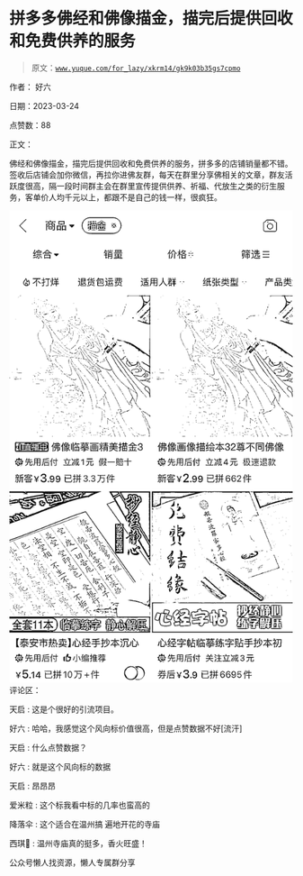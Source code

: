 # 拼多多佛经和佛像描金，描完后提供回收和免费供养的服务

> 原文：[`www.yuque.com/for_lazy/xkrm14/gk9k03b35gs7cpmo`](https://www.yuque.com/for_lazy/xkrm14/gk9k03b35gs7cpmo)



作者： 好六



日期：2023-03-24



点赞数：88



正文：



佛经和佛像描金，描完后提供回收和免费供养的服务，拼多多的店铺销量都不错。签收后店铺会加你微信，再拉你进佛友群，每天在群里分享佛相关的文章，群友活跃度很高，隔一段时间群主会在群里宣传提供供养、祈福、代放生之类的衍生服务，客单价人均千元以上，都跟不是自己的钱一样，很疯狂。



![](img/7502212ab611118ed3f5c6c5da6add07.png)  <ne-p id="u5d216e45" data-lake-id="u5d216e45">评论区：



天启 : 这是个很好的引流项目。



好六 : 哈哈，我感觉这个风向标价值很高，但是点赞数据不好[流汗]



天启 : 什么点赞数据？



好六 : 就是这个风向标的数据



天启 : 昂昂昂



爱米粒 : 这个标我看中标的几率也蛮高的



降落伞 : 这个适合在温州搞 遍地开花的寺庙



西琪💫 : 温州寺庙真的挺多，香火旺盛！



公众号懒人找资源，懒人专属群分享

</ne-p>
